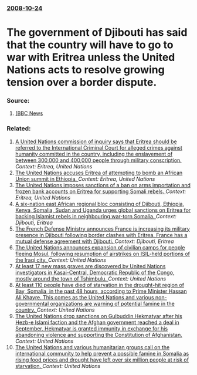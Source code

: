 ### [2008-10-24](/news/2008/10/24/index.md)

#  The government of Djibouti has said that the country will have to go to war with Eritrea unless the United Nations acts to resolve growing tension over a border dispute. 




### Source:

1. [ (BBC News](http://news.bbc.co.uk/2/hi/africa/7687503.stm)

### Related:

1. [A United Nations commission of inquiry says that Eritrea should be referred to the International Criminal Court for alleged crimes against humanity committed in the country, including the enslavement of between 300,000 and 400,000 people through military conscription. ](/news/2016/06/8/a-united-nations-commission-of-inquiry-says-that-eritrea-should-be-referred-to-the-international-criminal-court-for-alleged-crimes-against-h.md) _Context: Eritrea, United Nations_
2. [The United Nations accuses Eritrea of attempting to bomb an African Union summit in Ethiopia. ](/news/2011/07/28/the-united-nations-accuses-eritrea-of-attempting-to-bomb-an-african-union-summit-in-ethiopia.md) _Context: Eritrea, United Nations_
3. [ The United Nations imposes sanctions of a ban on arms importation and frozen bank accounts on Eritrea for supporting Somali rebels. ](/news/2009/12/23/the-united-nations-imposes-sanctions-of-a-ban-on-arms-importation-and-frozen-bank-accounts-on-eritrea-for-supporting-somali-rebels.md) _Context: Eritrea, United Nations_
4. [ A six-nation east African regional bloc consisting of Djibouti, Ethiopia, Kenya, Somalia, Sudan and Uganda urges global sanctions on Eritrea for backing Islamist rebels in neighbouring war-torn Somalia. ](/news/2009/09/19/a-six-nation-east-african-regional-bloc-consisting-of-djibouti-ethiopia-kenya-somalia-sudan-and-uganda-urges-global-sanctions-on-eritre.md) _Context: Djibouti, Eritrea_
5. [ The French Defense Ministry announces France is increasing its military presence in Djibouti following border clashes with Eritrea. France has a mutual defense agreement with Djibouti. ](/news/2008/06/14/the-french-defense-ministry-announces-france-is-increasing-its-military-presence-in-djibouti-following-border-clashes-with-eritrea-france.md) _Context: Djibouti, Eritrea_
6. [The United Nations announces expansion of civilian camps for people fleeing Mosul, following resumption of airstrikes  on ISIL-held portions of the Iraqi city. ](/news/2017/04/4/the-united-nations-announces-expansion-of-civilian-camps-for-people-fleeing-mosul-following-resumption-of-airstrikes-on-isil-held-portions.md) _Context: United Nations_
7. [At least 17 new mass graves are discovered  by United Nations investigators in Kasai-Central, Democratic Republic of the Congo, mostly around the town of Tshimbulu. ](/news/2017/04/19/at-least-17-new-mass-graves-are-discovered-by-united-nations-investigators-in-kasaa-central-democratic-republic-of-the-congo-mostly-arou.md) _Context: United Nations_
8. [At least 110 people have died of starvation in the drought-hit region of Bay, Somalia, in the past 48 hours, according to Prime Minister Hassan Ali Khayre. This comes as the United Nations and various non-governmental organizations are warning of potential famine in the country. ](/news/2017/03/4/at-least-110-people-have-died-of-starvation-in-the-drought-hit-region-of-bay-somalia-in-the-past-48-hours-according-to-prime-minister-has.md) _Context: United Nations_
9. [The United Nations drop sanctions on Gulbuddin Hekmatyar after his Hezb-e Islami faction and the Afghan government reached a deal in September. Hekmatyar is granted immunity in exchange for his abandoning violence and supporting the Constitution of Afghanistan. ](/news/2017/02/4/the-united-nations-drop-sanctions-on-gulbuddin-hekmatyar-after-his-hezb-e-islami-faction-and-the-afghan-government-reached-a-deal-in-septemb.md) _Context: United Nations_
10. [The United Nations and various humanitarian groups call on the international community to help prevent a possible famine in Somalia as rising food prices and drought have left over six million people at risk of starvation. ](/news/2017/02/3/the-united-nations-and-various-humanitarian-groups-call-on-the-international-community-to-help-prevent-a-possible-famine-in-somalia-as-risin.md) _Context: United Nations_

